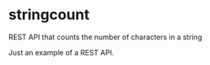 # stringcount
REST API that counts the number of characters in a string

Just an example of a REST API.
